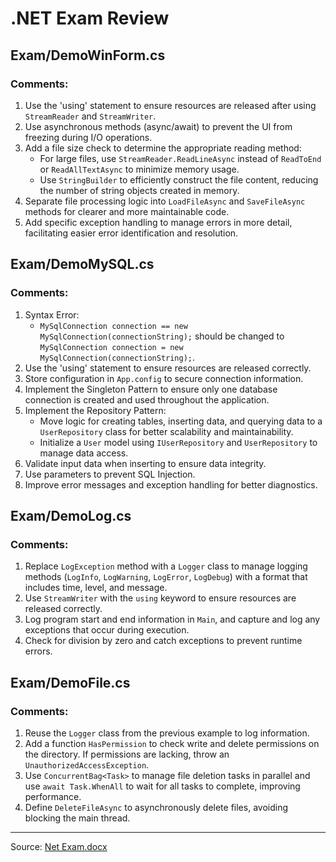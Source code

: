 # .NET Exam Review

## Exam/DemoWinForm.cs

### Comments:
1. Use the 'using' statement to ensure resources are released after using `StreamReader` and `StreamWriter`.
2. Use asynchronous methods (async/await) to prevent the UI from freezing during I/O operations.
3. Add a file size check to determine the appropriate reading method:
   - For large files, use `StreamReader.ReadLineAsync` instead of `ReadToEnd` or `ReadAllTextAsync` to minimize memory usage.
   - Use `StringBuilder` to efficiently construct the file content, reducing the number of string objects created in memory.
4. Separate file processing logic into `LoadFileAsync` and `SaveFileAsync` methods for clearer and more maintainable code.
5. Add specific exception handling to manage errors in more detail, facilitating easier error identification and resolution.

## Exam/DemoMySQL.cs

### Comments:
1. Syntax Error:
   - `MySqlConnection connection == new MySqlConnection(connectionString);` should be changed to `MySqlConnection connection = new MySqlConnection(connectionString);`.
2. Use the 'using' statement to ensure resources are released correctly.
3. Store configuration in `App.config` to secure connection information.
4. Implement the Singleton Pattern to ensure only one database connection is created and used throughout the application.
5. Implement the Repository Pattern:
   - Move logic for creating tables, inserting data, and querying data to a `UserRepository` class for better scalability and maintainability.
   - Initialize a `User` model using `IUserRepository` and `UserRepository` to manage data access.
6. Validate input data when inserting to ensure data integrity.
7. Use parameters to prevent SQL Injection.
8. Improve error messages and exception handling for better diagnostics.

## Exam/DemoLog.cs

### Comments:
1. Replace `LogException` method with a `Logger` class to manage logging methods (`LogInfo`, `LogWarning`, `LogError`, `LogDebug`) with a format that includes time, level, and message.
2. Use `StreamWriter` with the `using` keyword to ensure resources are released correctly.
3. Log program start and end information in `Main`, and capture and log any exceptions that occur during execution.
4. Check for division by zero and catch exceptions to prevent runtime errors.

## Exam/DemoFile.cs

### Comments:
1. Reuse the `Logger` class from the previous example to log information.
2. Add a function `HasPermission` to check write and delete permissions on the directory. If permissions are lacking, throw an `UnauthorizedAccessException`.
3. Use `ConcurrentBag<Task>` to manage file deletion tasks in parallel and use `await Task.WhenAll` to wait for all tasks to complete, improving performance.
4. Define `DeleteFileAsync` to asynchronously delete files, avoiding blocking the main thread.

---

Source: [Net Exam.docx](https://github.com/user-attachments/files/16434076/Net.Exam.docx)


